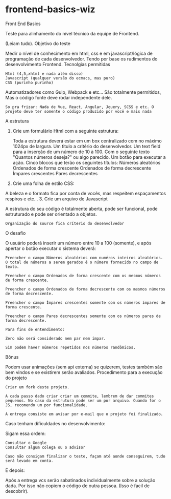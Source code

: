 # frontend-basics-wiz

Front End Basics

Teste para alinhamento do nível técnico da equipe de Frontend.

(Leiam tudo).
Objetivo do teste

Medir o nível de conhecimento em html, css e em javascript/lógica de programação de cada desenvolvedor. Tendo por base os rudimentos do desenvolvimento Frontend.
Tecnolgias permitidas

    Html (4,5,xhtml e nada além disso)
    Javascript (qualquer versão do ecmacs, mas puro)
    CSS (purinho purinho)

Automatizadores como Gulp, Webpack e etc... São totalmente permitidos, Mas o código fonte deve rodar independente dele.

    So pra frizar: Nada de Vue, React, Angular, Jquery, SCSS e etc. O projeto deve ter somente o código produzido por você e mais nada

A estrutura
1. Crie um formulário Html com a seguinte estrutura:

    Toda a estrutura deverá estar em um box centralizado com no máximo 1024px de largura.
    Um titulo a critério do desenvolvedor.
    Um text field para a inserção de um número de 10 à 100. Com o seguinte texto "Quantos números deseja?" ou algo parecido.
    Um botão para executar a ação.
    Cinco blocos que terão os seguintes títulos:
        Números aleatórios
        Ordenados de forma crescente
        Ordenados de forma decrescente
        Ímpares crescentes
        Pares decrescentes

2. Crie uma folha de estilo CSS:

A beleza e o formato fica por conta de vocês, mas respeitem espaçamentos respiros e etc...
3. Crie um arquivo de Javascript

A estrutura do seu código é totalmente aberta, pode ser funcional, pode estruturado e pode ser orientado a objetos.

    Organização do source fica críterio do desenvolvedor

O desafio

O usuário poderá inserir um número entre 10 a 100 (somente), e após apertar o botão executar o sistema deverá:

    Preencher o campo Números aleatórios com numéros inteiros aleatórios. O total de números a serem gerados é o número fornecido no campo de texto.

    Preencher o campo Ordenados de forma crescente com os mesmos números de forma crescente.

    Preencher o campo Ordenados de forma decrescente com os mesmos números de forma decrescente.

    Preencher o campo Ímpares crescentes somente com os números ímpares de forma crescente.

    Preencher o campo Pares decrescentes somente com os números pares de forma decrescente.

    Para fins de entendimento:

    Zero não será considerado nem par nem ímpar.

    Sim podem haver números repetidos nos números randômicos.

Bônus

Podem usar animações (sem api externa) se quizerem, testes também são bem vindos e se existirem serão avaliados.
Procedimento para a execução do projeto

    Criar um fork deste projeto.

    A cada passo dado criar criar um commite, lembrem de dar commites pequenos. No caso da estrutura pode ser um por arquivo. Quando for o JS, recomendo um por funcionalidade.

    A entrega consiste em avisar por e-mail que o projeto foi finalizado.

Caso tenham dificuldades no desenvolvimento:

Sigam essa ordem:

    Consultar o Google
    Consultar algum colega ou o advisor

    Caso não consigam finalizar o teste, façam até aonde conseguirem, tudo será levado em conta.

E depois:

Após a entrega vcs serão sabatinados individualmente sobre a solução dada. Por isso não copiem o código de outra pessoa. (Isso é facil de descobrir).